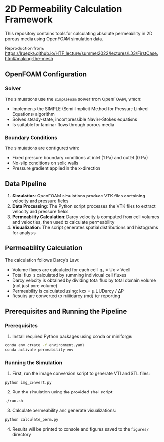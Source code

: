 # 2D Permeability Calculation Framework

This repository contains tools for calculating absolute permeability in 2D porous media using OpenFOAM simulation data.

Reproduction from: https://lruepke.github.io/HTF_lecture/summer2022/lectures/L03/FirstCase.html#making-the-mesh




## OpenFOAM Configuration

### Solver

The simulations use the `simpleFoam` solver from OpenFOAM, which:
- Implements the SIMPLE (Semi-Implicit Method for Pressure Linked Equations) algorithm
- Solves steady-state, incompressible Navier-Stokes equations
- Is suitable for laminar flows through porous media

### Boundary Conditions

The simulations are configured with:
- Fixed pressure boundary conditions at inlet (1 Pa) and outlet (0 Pa)
- No-slip conditions on solid walls
- Pressure gradient applied in the x-direction

## Data Pipeline

1. **Simulation**: OpenFOAM simulations produce VTK files containing velocity and pressure fields
2. **Data Processing**: The Python script processes the VTK files to extract velocity and pressure fields
3. **Permeability Calculation**: Darcy velocity is computed from cell volumes and velocities, then used to calculate permeability
4. **Visualization**: The script generates spatial distributions and histograms for analysis

## Permeability Calculation

The calculation follows Darcy's Law:
- Volume fluxes are calculated for each cell: qₓ = Ux × Vcell
- Total flux is calculated by summing individual cell fluxes
- Darcy velocity is obtained by dividing total flux by total domain volume (not just pore volume)
- Permeability is calculated using: kxx = μ·L·UDarcy / ΔP
- Results are converted to millidarcy (md) for reporting

## Prerequisites and Running the Pipeline

### Prerequisites

1. Install required Python packages using conda or miniforge:
```bash
conda env create -f environment.yaml
conda activate permeability-env
```

### Running the Simulation

1. First, run the image conversion script to generate VTI and STL files:
```bash
python img_convert.py
```

2. Run the simulation using the provided shell script:
```bash
./run.sh
```

3. Calculate permeability and generate visualizations:
```bash
python calculate_perm.py
```

4. Results will be printed to console and figures saved to the `figures/` directory
